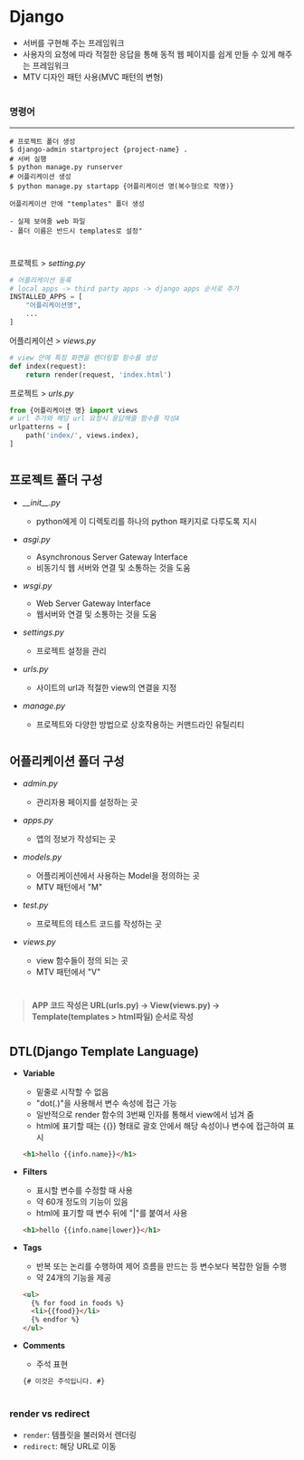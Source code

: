 # Django

- 서버를 구현해 주는 프레임워크
- 사용자의 요청에 따라 적절한 응답을 통해 동적 웹 페이지를 쉽게 만들 수 있게 해주는 프레임워크
- MTV 디자인 패턴 사용(MVC 패턴의 변형)

#

### 명령어

---

```
# 프로젝트 폴더 생성
$ django-admin startproject {project-name} .
# 서버 실행
$ python manage.py runserver
# 어플리케이션 생성
$ python manage.py startapp {어플리케이션 명(복수형으로 작명)}
```

```
어플리케이션 안에 "templates" 폴더 생성

- 실제 보여줄 web 파일
- 폴더 이름은 반드시 templates로 설정"
```

#

프로젝트 > _setting.py_

```python
# 어플리케이션 등록
# local apps -> third party apps -> django apps 순서로 추가
INSTALLED_APPS = [
	"어플리케이션명",
	...
]
```

어플리케이션 > _views.py_

```python
# view 안에 특정 화면을 렌더링할 함수를 생성
def index(request):
	return render(request, 'index.html')
```

프로젝트 > _urls.py_

```python
from {어플리케이션 명} import views
# url 추가와 해당 url 요청시 응답해줄 함수를 작성4
urlpatterns = [
	path('index/', views.index),
]
```

#

## 프로젝트 폴더 구성

- _\_\_init\_\_.py_

  - python에게 이 디렉토리를 하나의 python 패키지로 다루도록 지시

- _asgi.py_

  - Asynchronous Server Gateway Interface
  - 비동기식 웹 서버와 연결 및 소통하는 것을 도움

- _wsgi.py_

  - Web Server Gateway Interface
  - 웹서버와 연결 및 소통하는 것을 도움

- _settings.py_

  - 프로젝트 설정을 관리

- _urls.py_

  - 사이트의 url과 적절한 view의 연결을 지정

- _manage.py_
  - 프로젝트와 다양한 방법으로 상호작용하는 커맨드라인 유틸리티

#

## 어플리케이션 폴더 구성

- _admin.py_

  - 관리자용 페이지를 설정하는 곳

- _apps.py_

  - 앱의 정보가 작성되는 곳

- _models.py_

  - 어플리케이션에서 사용하는 Model을 정의하는 곳
  - MTV 패턴에서 "M"

- _test.py_

  - 프로젝트의 테스트 코드를 작성하는 곳

- _views.py_

  - view 함수들이 정의 되는 곳
  - MTV 패턴에서 "V"

#

> **APP 코드 작성은 URL(urls.py) -> View(views.py) -> Template(templates > html파일) 순서로 작성**

#

## DTL(Django Template Language)

- **Variable**

  - 밑줄로 시작할 수 없음
  - "dot(.)"을 사용해서 변수 속성에 접근 가능
  - 일반적으로 render 함수의 3번째 인자를 통해서 view에서 넘겨 줌
  - html에 표기할 때는 {{}} 형태로 괄호 안에서 해당 속성이나 변수에 접근하여 표시

  ```html
  <h1>hello {{info.name}}</h1>
  ```

- **Filters**

  - 표시할 변수를 수정할 때 사용
  - 약 60개 정도의 기능이 있음
  - html에 표기할 때 변수 뒤에 "|"를 붙여서 사용

  ```html
  <h1>hello {{info.name|lower}}</h1>
  ```

- **Tags**

  - 반복 또는 논리를 수행하여 제어 흐름을 만드는 등 변수보다 복잡한 일들 수행
  - 약 24개의 기능을 제공

  ```html
  <ul>
    {% for food in foods %}
    <li>{{food}}</li>
    {% endfor %}
  </ul>
  ```

- **Comments**
  - 주석 표현
  ```html
  {# 이것은 주석입니다. #}
  ```

#

### render vs redirect

- `render`: 템플릿을 불러와서 렌더링
- `redirect`: 해당 URL로 이동

